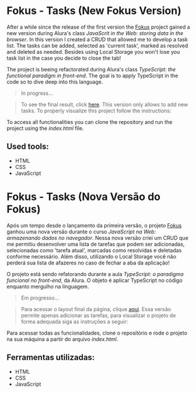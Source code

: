 # Fokus - Tasks (New Fokus Version)

After a while since the release of the first version the [Fokus](https://github.com/daraperini/learning-javascript-fokus) project gained a new version during Alura's class *JavaScrit in the Web: storing data in the browser*. In this version I created a CRUD that allowed me to develop a task list. The tasks can be added, selected as 'current task', marked as resolved and deleted as needed. Besides using Local Storage you won't lose you task list in the case you decide to close the tab!

The project is beeing refactorated during Alura's class *TypeScript: the functional paradigm in front-end*. The goal is to apply TypeScript in the code so to dive deep into this language.

> In progress...

> To see the final result, click [here](https://learning-javascript-fokus-tasks.vercel.app/). This version only allows to add new tasks. To properly visualize this project follow the instructions:

To access all functionalities you can clone the repository and run the project using the *index.html* file.

## Used tools:

* HTML
* CSS
* JavaScript

#

# Fokus - Tasks (Nova Versão do Fokus)

Após um tempo desde o lançamento da primeira versão, o projeto [Fokus](https://github.com/daraperini/learning-javascript-fokus) ganhou uma nova versão durante o curso *JavaScript na Web: armazenando dados no navegador*. Nessa nova versão criei um CRUD que me permitiu desenvolver uma lista de tarefas que podem ser adicionadas, selecionadas como 'tarefa atual', marcadas como resolvidas e deletadas conforme necessário. Além disso, utilizando o Local Storage você não perderá sua lista de afazeres no caso de fechar a aba da aplicação!

O projeto está sendo refatorando durante a aula *TypeScript: o paradigma funcional no front-end*, da Alura. O objeto é aplicar TypeScript no código enquanto mergulho na linguagem.

> Em progresso...

> Para acessar o layout final da página, clique [aqui](https://learning-javascript-fokus-tasks.vercel.app/). Essa versão permite apenas adicionar as tarefas, para visualizar o projeto de forma adequada siga as instruções a seguir:

Para acessar todas as funcionalidades, clone o repositório e rode o projeto na sua máquina a partir do arquivo *index.html*.

## Ferramentas utilizadas:

* HTML
* CSS
* JavaScript
